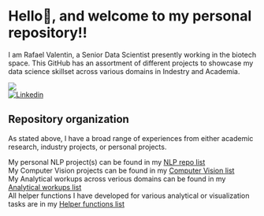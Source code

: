 # Hello👋, and welcome to my personal repository!!

I am Rafael Valentin, a Senior Data Scientist presently working in the biotech space. This GitHub has an assortment of different projects to showcase my data science skillset across various domains in Indestry and Academia.

<img src="https://github-readme-stats.vercel.app/api/top-langs/?username=rafev&layout=compact&hide=html" /> <br />
[![Linkedin](https://img.shields.io/badge/-LinkedIn-222222?style=flat-square&logo=Linkedin&logoColor=white&link=https://www.linkedin.com/in/rafael-valentin-phd/)](https://www.linkedin.com/in/rafael-valentin-phd/)

## Repository organization
As stated above, I have a broad range of experiences from either academic research, industry projects, or personal projects.

My personal NLP project(s) can be found in my [NLP repo list](https://github.com/stars/rafev/lists/nlp-projects)<br />
My Computer Vision projects can be found in my [Computer Vision list](https://github.com/stars/rafev/lists/computer-vision)<br />
My Analytical workups across verious domains can be found in my [Analytical workups list](https://github.com/stars/rafev/lists/analytical-workups)<br />
All helper functions I have developed for various analytical or visualization tasks are in my [Helper functions list](https://github.com/stars/rafev/lists/helper-functions)<br />
<!--
**rafev/rafev** is a ✨ _special_ ✨ repository because its `README.md` (this file) appears on your GitHub profile.

Here are some ideas to get you started:

- 🔭 I’m currently working on ...
- 🌱 I’m currently learning ...
- 👯 I’m looking to collaborate on ...
- 🤔 I’m looking for help with ...
- 💬 Ask me about ...
- 📫 How to reach me: ...
- 😄 Pronouns: ...
- ⚡ Fun fact: ...
-->
